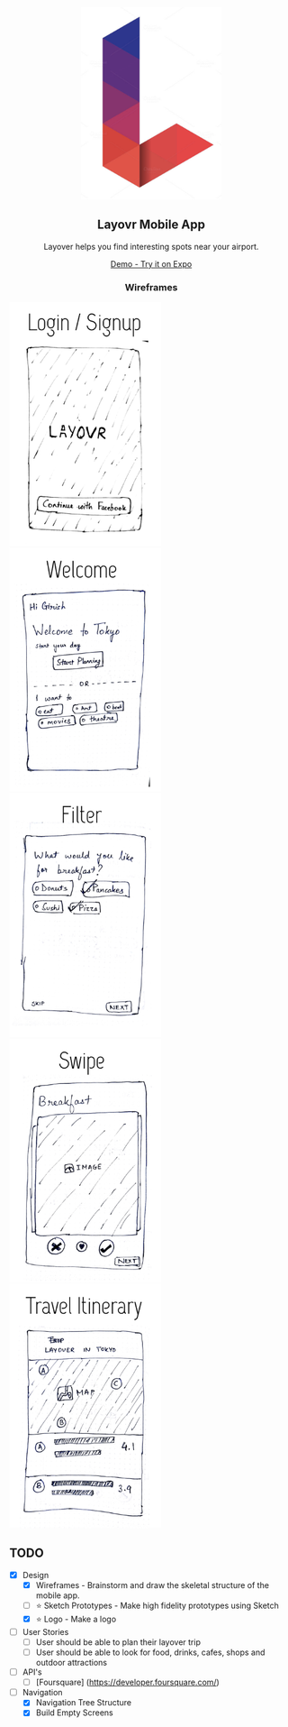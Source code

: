 <p align="center">
  <a href="https://github.com/mobile-space/layovr">
    <img alt="layovr" src="assets/logo.png" width="250">
  </a>
</p>

<h2 align="center">
  Layovr Mobile App
</h2>

<p align="center">
  Layover helps you find interesting spots near your airport.
</p>

<p align="center">
    <a href = "#">Demo - Try it on Expo</a>
</p>

<h3 align="center">
  Wireframes
</h3>

<div style={{display: flex; flex-direction: row}}>
  <img src="assets/wireframes/login.png" width="270" />
  <img src="assets/wireframes/welcome.png" width="270" />
  <img src="assets/wireframes/filter.png" width="270" />
</div>
<div style={{display: flex; flex-direction: row}}>
  <img src="assets/wireframes/swipe.png" width="270" />
  <img src="assets/wireframes/travel.png" width="270" />
</div>

## TODO

- [x] Design
  - [x] Wireframes - Brainstorm and draw the skeletal structure of the mobile app.
  - [ ] :star: Sketch Prototypes - Make high fidelity prototypes using Sketch
  - [x] :star: Logo - Make a logo

- [ ] User Stories
  - [ ] User should be able to plan their layover trip 
  - [ ] User should be able to look for food, drinks, cafes, shops and outdoor attractions  

- [ ] API's 
  - [ ] [Foursquare] (https://developer.foursquare.com/) 

- [ ] Navigation
  - [x] Navigation Tree Structure  
  - [x] Build Empty Screens   